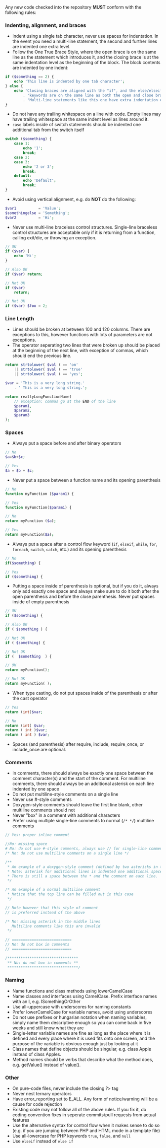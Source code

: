Any new code checked into the repository **MUST** conform with the following rules:

### Indenting, alignment, and braces
* Indent using a single tab character, never use spaces for indentation. In the event you need a multi-line statement, the second and further lines are indented one extra level.
* Follow the One True Brace Style, where the open brace is on the same line as the statement which introduces it, and the closing brace is at the same indentation level as the beginning of the block. The block contents are indented by one indent:
```PHP
if ($something == 2) {
	echo 'This line is indented by one tab character';
} else {
	echo 'Closing braces are aligned with the "if", and the else/elseif '
		. 'keywords are on the same line as both the open and close brace. '
		. 'Multi-line statements like this one have extra indentation on further lines.';
}
```
* Do not have any trailing whitespace on a line with code. Empty lines may have trailing whitespace at the same indent level as lines around it.
* `case` labels inside of switch statements should be indented one additional tab from the switch itself
```PHP
switch ($something) {
	case 1:
		echo '1';
		break;
	case 2:
	case 3:
		echo '2 or 3';
		break;
	default:
		echo 'Default';
		break;
}
```
* Avoid using vertical alignment, e.g. do **NOT** do the following:
```PHP
$var1          = 'Value';
$somethingelse = 'Something';
$var2          = 'Hi';
```
* Never use multi-line braceless control structures. Single-line braceless control structures are acceptable only if it is returning from a function, calling exit/die, or throwing an exception.
```PHP
// OK
if ($var) {
	echo 'Hi';
}

// Also OK
if ($var) return;

// Not OK
if ($var)
	return;

// Not OK
if ($var) $foo = 2;
```

### Line Length
* Lines should be broken at between 100 and 120 columns. There are exceptions to this, however functions with lots of parameters are not exceptions.
* The operator seperating two lines that were broken up should be placed at the beginning of the next line, with exception of commas, which should end the previous line.
```PHP
return strtolower( $val ) == 'on'
	|| strtolower( $val ) == 'true'
	|| strtolower( $val ) == 'yes';

$var = 'This is a very long string.'
	. ' This is a very long string.';

return reallyLongFunctionName(
	// exception: commas go at the END of the line
	$param1,
	$param2,
	$param3
);
```

### Spaces
* Always put a space before and after binary operators
```PHP
// No
$a=$b+$c;

// Yes
$a = $b + $c;
```
* Never put a space between a function name and its opening parenthesis
```PHP
// No
function myFunction ($param1) {

// Yes
function myFunction($param1) {

// No
return myFunction ($a);

// Yes
return myFunction($a);
```
* Always put a space after a control flow keyword (`if`, `elseif`, `while`, `for`, `foreach`, `switch`, `catch`, etc.) and its opening parenthesis
```PHP
// No
if($something) {

// Yes
if ($something) {
```
* Putting a space inside of parenthesis is optional, but if you do it, always only add exactly one space and always make sure to do it both after the open parenthesis and before the close parenthesis. Never put spaces inside of empty parenthesis
```PHP
// OK
if ($something) {

// Also OK
if ( $something ) {

// Not OK
if ( $something) {

// Not OK
if (  $something  ) {

// OK
return myFunction();

// Not OK
return myFunction( );
```
* When type casting, do not put spaces inside of the parenthesis or after the cast operator
```PHP
// Yes
return (int)$var;

// No
return (int) $var;
return ( int )$var;
return ( int ) $var;
```
* Spaces (and parenthesis) after require, include, require_once, or include_once are optional.

### Comments
* In comments, there should always be exactly one space between the comment character(s) and the start of the comment. For multiline comments, there should always be an additional asterisk on each line indented by one space
* Do not put multiline-style comments on a single line
* Never use #-style comments
* Doxygen-style comments should leave the first line blank, other multiline comments should not
* Never "box" in a comment with additional characters
* Prefer using multiple single-line comments to normal (`/* */`) multiline comments
```PHP
// Yes: proper inline comment

//No: missing space
# No: do not use #-style comments, always use // for single-line comments
/* No: do not use multiline comments on a single line */

/**
 * An example of a doxygen-style comment (defined by two asterisks in the first line)
 * Note: asterisk for additional lines is indented one additional space to align with the original asterisk.
 * There is still a space between the * and the comment on each line.
 */

/* An example of a normal multiline comment
 * Notice that the top line can be filled out in this case
 */

// Note however that this style of comment
// is preferred instead of the above

/* No: missing asterisk in the middle lines
   Multiline comments like this are invalid
 */
 
// ===========================
// No: do not box in comments
// ===========================

/********************************
 ** No: do not box in comments **
 ********************************/
```
### Naming
* Name functions and class methods using lowerCamelCase
* Name classes and interfaces using CamelCase. Prefix interface names with an I, e.g. ISomethingOrOther
* Use all-uppercase with underscores for naming constants
* Prefer lowerCamelCase for variable names, avoid using underscores
* Do not use prefixes or hungarian notation when naming variables, simply name them descriptive enough so you can come back in five weeks and still know what they are
* Single-letter variable names are fine as long as the place where it is defined and every place where it is used fits onto one screen, and the purpose of the variable is obvious enough just by looking at it
* Class names that define objects should be singular, e.g. class Apple instead of class Apples.
* Method names should be verbs that describe what the method does, e.g. getValue() instead of value().

### Other
* On pure-code files, never include the closing ?> tag
* Never nest ternary operators
* Have error_reporting set to E_ALL. Any form of notice/warning will be a cause for code rejection
* Existing code may not follow all of the above rules. If you fix it, do coding convention fixes in seperate commits/pull requests from actual features
* Use the alternative syntax for control flow when it makes sense to do so (e.g. if you are jumping between PHP and HTML mode in a template file)
* Use all-lowercase for PHP keywords `true`, `false`, and `null`
* Use `elseif` instead of `else if`
